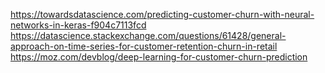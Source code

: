 https://towardsdatascience.com/predicting-customer-churn-with-neural-networks-in-keras-f904c7113fcd
https://datascience.stackexchange.com/questions/61428/general-approach-on-time-series-for-customer-retention-churn-in-retail
https://moz.com/devblog/deep-learning-for-customer-churn-prediction
